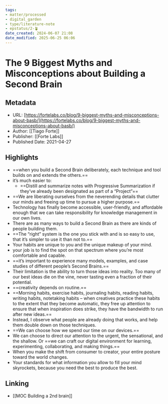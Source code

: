 ```yaml
---
tags: 
- matter/processed
- digital_garden
- type/literature-note
- epstatus/2-🪴
date_created: 2024-06-07 21:08
date_modified: 2025-06-25 06:06
---
```

# The 9 Biggest Myths and Misconceptions about Building a Second Brain

## Metadata

* URL: [https://fortelabs.co/blog/9-biggest-myths-and-misconceptions-about-basb/](https://fortelabs.co/blog/9-biggest-myths-and-misconceptions-about-basb/)
* Author: [[Tiago Forte]]
* Publisher: [[Forte Labs]]
* Published Date: 2021-04-27

## Highlights

* ==when you build a Second Brain deliberately, each technique and tool builds on and extends the others.==
* it’s much easier to:
	* ==Distill and summarize notes with Progressive Summarization if they’ve already been designated as part of a “Project”==
* ==We are liberating ourselves from the neverending details that clutter our minds and freeing up time to pursue a higher purpose.==
* Technology has finally become accessible, user-friendly, and affordable enough that we can take responsibility for knowledge management in our own lives.
* There are as many ways to build a Second Brain as there are kinds of people building them.
* ==The “right” system is the one you stick with and is so easy to use, that it’s simpler to use it than not to.==
* Your habits are unique to you and the unique makeup of your mind.
* your job is to find the spot on that spectrum where you’re most comfortable and capable.
* ==it’s important to experience many models, examples, and case studies of different people’s Second Brains.==
* Their limitation is the ability to turn those ideas into reality. Too many of our best ideas die on the vine, never tasting even a fraction of their potential.
* ==creativity depends on routine.==
* ==Morning habits, exercise habits, journaling habits, reading habits, writing habits, notetaking habits – when creatives practice these habits to the extent that they become automatic, they free up attention to ensure that when inspiration does strike, they have the bandwidth to run after new ideas.==
* Instead, I observe what people are already doing that works, and help them double down on those techniques.
* ==We can choose how we spend our time on our devices.==
* We can choose to direct our attention to the urgent, the sensational, and the shallow. Or ==we can craft our digital environment for learning, experimenting, collaborating, and making things.==
* When you make the shift from consumer to creator, your entire posture toward the world changes.
* Your standards for what information you allow to fill your mind skyrockets, because you need the best to produce the best.

## Linking

+ [[MOC Building a 2nd brain]]